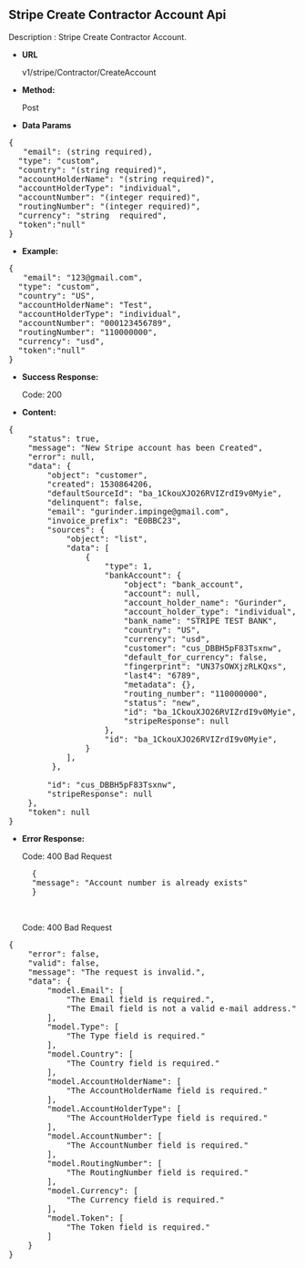 **Stripe Create Contractor Account Api**
----
Description : Stripe Create Contractor Account.

* **URL**

   v1/stripe/Contractor/CreateAccount

* **Method:** 

    Post
* **Data Params** <br />

<pre>
{
   "email": (string required),
  "type": "custom",
  "country": "(string required)",
  "accountHolderName": "(string required)",
  "accountHolderType": "individual",
  "accountNumber": "(integer required)",
  "routingNumber": "(integer required)",
  "currency": "string  required",
  "token":"null" 
}	 
</pre>   

* **Example:** <br/>

<pre>
{
   "email": "123@gmail.com",
  "type": "custom",
  "country": "US",
  "accountHolderName": "Test",
  "accountHolderType": "individual",
  "accountNumber": "000123456789",
  "routingNumber": "110000000",
  "currency": "usd",
  "token":"null"
}
</pre> 
* **Success Response:**

	Code: 200 
	
* **Content:**<br />
<pre>
{
    "status": true,
    "message": "New Stripe account has been Created",
    "error": null,
    "data": {
        "object": "customer",       
        "created": 1530864206,
        "defaultSourceId": "ba_1CkouXJO26RVIZrdI9v0Myie",
        "delinquent": false,       
        "email": "gurinder.impinge@gmail.com",
        "invoice_prefix": "E0BBC23",        
        "sources": {
            "object": "list",
            "data": [
                {
                    "type": 1,                   
                    "bankAccount": {
                        "object": "bank_account",
                        "account": null,
                        "account_holder_name": "Gurinder",
                        "account_holder_type": "individual",
                        "bank_name": "STRIPE TEST BANK",
                        "country": "US",
                        "currency": "usd",
                        "customer": "cus_DBBH5pF83Tsxnw",
                        "default_for_currency": false,
                        "fingerprint": "UN37sOWXjzRLKQxs",
                        "last4": "6789",
                        "metadata": {},
                        "routing_number": "110000000",
                        "status": "new",
                        "id": "ba_1CkouXJO26RVIZrdI9v0Myie",
                        "stripeResponse": null
                    },                  
                    "id": "ba_1CkouXJO26RVIZrdI9v0Myie",
                }
            ],
         },
       
        "id": "cus_DBBH5pF83Tsxnw",
        "stripeResponse": null
    },
    "token": null
}
</pre>
* **Error Response:**

    Code: 400 Bad Request
	<pre>
	{
    "message": "Account number is already exists"
    }

	</pre>
	Code: 400 Bad Request
	

<pre>
{
    "error": false,
    "valid": false,
    "message": "The request is invalid.",
    "data": {
        "model.Email": [
            "The Email field is required.",
            "The Email field is not a valid e-mail address."
        ],
        "model.Type": [
            "The Type field is required."
        ],
        "model.Country": [
            "The Country field is required."
        ],
        "model.AccountHolderName": [
            "The AccountHolderName field is required."
        ],
        "model.AccountHolderType": [
            "The AccountHolderType field is required."
        ],
        "model.AccountNumber": [
            "The AccountNumber field is required."
        ],
        "model.RoutingNumber": [
            "The RoutingNumber field is required."
        ],
        "model.Currency": [
            "The Currency field is required."
        ],
        "model.Token": [
            "The Token field is required."
        ]
    }
}
 

</pre>


